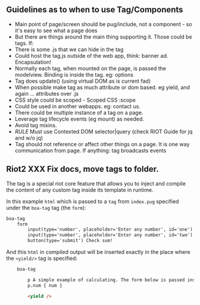 ## Guidelines as to when to use Tag/Components

- Main point of page/screen should be pug/include, not a component - so it's easy to see what a page does
- But there are things around the main thing supporting it. Those could be tags. If:
- There is some .js that we can hide in the tag
- Could host the tag.js outside of the web app, think:  banner ad. Encapsulation! 
- Normally each tag, when mounted on the page, is passed the modelview. Binding is inside the tag.  eg: options
- Tag does update() (using virtual DOM as is current fad)
- When possible make tag as much attribute or dom based. eg yield, and again ... attributes over .js
- CSS style could be scoped -  Scoped CSS :scope
- Could be used in another webapps. eg: contact us.
- There could be multiple instance of a tag on a page.
- Leverage tag lifecycle events (eg mount) as needed.
- Avoid tag mixins. 
- *RULE* Must use Contexted DOM selector|query (check RIOT Guide for jq and w/o  jq)
- Tag should not reference or affect other things on a page. It is one way communication from page. If anything: tag broadcasts events
 


## Riot2 XXX Fix docs, move tags to folder.

The <yield> tag is a special riot core feature that allows you to inject and compile the content of any custom tag inside its template in runtime.

In this example `html` which is passed to a `tag` from `index.pug` specified under the `boa-tag` tag (the `form`):

```html
boa-tag
    form
        input(type='number', placeholder='Enter any number', id='one')
        input(type='number', placeholder='Enter any number', id='two')
        button(type='submit') Check sum!
```

And this `html` in compiled output will be inserted exactly in the place where the `<yield/>` tag is specified:

```html
    boa-tag

        p A simple example of calculating. The form below is passed inside a tag using Yield feature
        p.num { num }

        <yield />
```